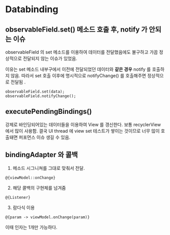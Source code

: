 # Databinding

## observableField.set\(\) 메소드 호출 후, notify 가 안되는 이슈

observableField 의 set 메소드를 이용하여 데이터를 전달했음에도 불구하고 가끔 정상적으로 전달되지 않는 이슈가 있었음.

이유는 set 메소드 내부구에서 이전에 전달되었던 데이터와 **같은 경우** notify 를 호출하지 않음.  따라서  set  호출 이후에  명시적으로  notifyChange\(\)  를 호출해주면  정상적으로  전달됨 . 

```text
observableField.set(data);
observableField.notifyChange();
```

## executePendingBindings\(\)

강제로 바인딩되어있는 데이터들을 이용하여 View 를 갱신한다. 보통 recyclerView 에서 많이 사용함. 결국 UI thread 에 view set 테스트가 쌓이는 것이므로 너무 많이 호출돼면 퍼포먼스 이슈 생길 수 있음.

## bindingAdapter 와 콜백

1. 메소드 시그니쳐를 그대로 맞춰서 전달.

```text
@{viewModel::onChange}
```

2. 해당 콜백의 구현체를 넘겨줌

```text
@{Listener}
```

3. 람다식 이용

```text
@{param -> viewModel.onChange(param)}
```

이때 인자는 1개만 가능하다.


